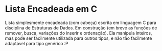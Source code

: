 # Lista Encadeada em C
Lista simplesmente encadeada (com cabeça) escrita em linguagem C para disciplina de Estruturas de Dados. Em construção (em breve as funções de remover, busca, variações do inserir e ordenação). Ela manipula inteiros, mas pode ser facilmente utilizada para outros tipos, e não tão facilmente adaptável para tipo genérico :P 
